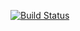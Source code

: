 [![Build Status](https://travis-ci.org/piopao/ekiknadze-maven-ci.svg?branch=master)](https://travis-ci.org/piopao/ekiknadze-maven-ci)
